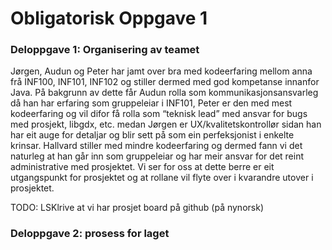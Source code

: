 # Obligatorisk Oppgave 1

### Deloppgave 1: Organisering av teamet


Jørgen, Audun og Peter har jamt over bra med kodeerfaring mellom anna frå INF100, 
INF101, INF102 og stiller dermed med god kompetanse innanfor Java.
På bakgrunn av dette får Audun rolla som kommunikasjonsansvarleg då han har erfaring som gruppeleiar i INF101, 
Peter er den med mest kodeerfaring og vil difor få rolla som “teknisk lead” med ansvar for bugs med prosjekt, 
libgdx, etc. medan Jørgen er UX/kvalitetskontrollør sidan han har eit auge for detaljar og blir sett på som ein perfeksjonist i enkelte krinsar. 
Hallvard stiller med mindre kodeerfaring og dermed fann vi det naturleg at han går inn som gruppeleiar og har meir ansvar for det reint administrative med prosjektet. 
Vi ser for oss at dette berre er eit utgangspunkt for prosjektet og at rollane vil flyte over i kvarandre utover i prosjektet.


TODO: LSKlrive at vi har prosjet board på github (på nynorsk)


### Deloppgave 2: prosess for laget


